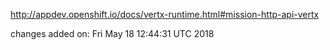 http://appdev.openshift.io/docs/vertx-runtime.html#mission-http-api-vertx

 
 changes added on: Fri May 18 12:44:31 UTC 2018